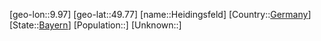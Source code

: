 ﻿---
location: [49.77,9.97]
type: City
tags:
- geo/City


SpocWebEntityId: 30839
isDeleted: false
confidential: public

---
[geo-lon::9.97]
[geo-lat::49.77]
[name::Heidingsfeld]
[Country::[Germany](geo/Continent/Europe/Germany.md)]
[State::[Bayern](geo/Continent/Europe/Germany/Bayern.md)]
[Population::]
[Unknown::]

